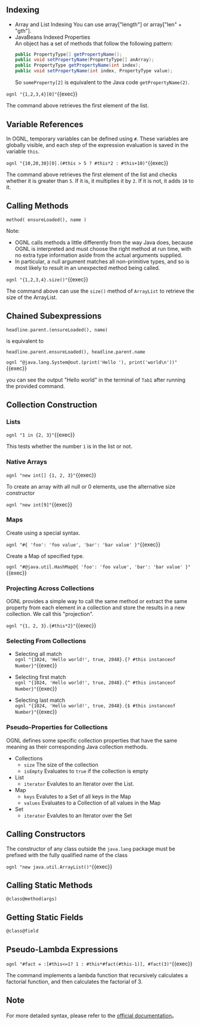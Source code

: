 # 

## Indexing

- Array and List Indexing
  You can use array["length"] or array["len" + "gth"].
- JavaBeans Indexed Properties  
  An object has a set of methods that follow the following pattern:  
  ```java
  public PropertyType[] getPropertyName();
  public void setPropertyName(PropertyType[] anArray);
  public PropertyType getPropertyName(int index);
  public void setPropertyName(int index, PropertyType value);
  ```  
  So `someProperty[2]` is equivalent to the Java code `getPropertyName(2)`.

`ognl "{1,2,3,4}[0]"`{{exec}}

The command above retrieves the first element of the list.

## Variable References

In OGNL, temporary variables can be defined using `#`. These variables are globally visible, and each step of the expression evaluation is saved in the variable `this`.

`ognl "{10,20,30}[0].(#this > 5 ? #this*2 : #this+10)"`{{exec}}

The command above retrieves the first element of the list and checks whether it is greater than `5`. If it is, it multiplies it by `2`. If it is not, it adds `10` to it.

## Calling Methods

`method( ensureLoaded(), name )`

Note:
- OGNL calls methods a little differently from the way Java does, because OGNL is interpreted and must choose the right method at run time, with no extra type information aside from the actual arguments supplied.
- In particular, a null argument matches all non-primitive types, and so is most likely to result in an unexpected method being called.

`ognl "{1,2,3,4}.size()"`{{exec}}

The command above can use the `size()` method of `ArrayList` to retrieve the size of the ArrayList.

## Chained Subexpressions

`headline.parent.(ensureLoaded(), name)`

is equivalent to

`headline.parent.ensureLoaded(), headline.parent.name`

`ognl "@java.lang.System@out.(print('Hello '), print('world\n'))"`{{exec}}

 you can see the output "Hello world" in the terminal of `Tab1` after running the provided command.

## Collection Construction

### Lists

`ognl "1 in {2, 3}"`{{exec}}

This tests whether the number `1` is in the list or not.

### Native Arrays

`ognl "new int[] {1, 2, 3}"`{{exec}}

To create an array with all null or 0 elements, use the alternative size constructor

`ognl "new int[9]"`{{exec}}

### Maps

Create using a special syntax.

`ognl "#{ 'foo': 'foo value', 'bar': 'bar value' }"`{{exec}}

Create a Map of specified type.

`ognl "#@java.util.HashMap@{ 'foo': 'foo value', 'bar': 'bar value' }"`{{exec}}

### Projecting Across Collections

OGNL provides a simple way to call the same method or extract the same property from each element in a collection and store the results in a new collection. We call this "projection".

`ognl "{1, 2, 3}.{#this*2}"`{{exec}}

### Selecting From Collections

- Selecting all match  
  `ognl "{1024, 'Hello world!', true, 2048}.{? #this instanceof Number}"`{{exec}}  

- Selecting first match  
  `ognl "{1024, 'Hello world!', true, 2048}.{^ #this instanceof Number}"`{{exec}}  

- Selecting last match  
  `ognl "{1024, 'Hello world!', true, 2048}.{$ #this instanceof Number}"`{{exec}} 

### Pseudo-Properties for Collections

OGNL defines some specific collection properties that have the same meaning as their corresponding Java collection methods.

- Collections
  - `size` The size of the collection
  - `isEmpty` Evaluates to `true` if the collection is empty
- List
  - `iterator` Evalutes to an Iterator over the List.
- Map
  - `keys` Evalutes to a Set of all keys in the Map
  - `values` Evaluates to a Collection of all values in the Map
- Set
  - `iterator` Evalutes to an Iterator over the Set

## Calling Constructors

The constructor of any class outside the `java.lang` package must be prefixed with the fully qualified name of the class

`ognl "new java.util.ArrayList()"`{{exec}}

## Calling Static Methods 

`@class@method(args)`

## Getting Static Fields

`@class@field`

## Pseudo-Lambda Expressions

`ognl "#fact = :[#this<=1? 1 : #this*#fact(#this-1)], #fact(3)"`{{exec}}

The command implements a lambda function that recursively calculates a factorial function, and then calculates the factorial of 3.

## Note

For more detailed syntax, please refer to the [official documentation](https://commons.apache.org/proper/commons-ognl/language-guide.html)。

